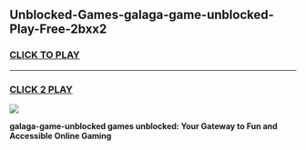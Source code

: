 
## Unblocked-Games-galaga-game-unblocked-Play-Free-2bxx2
<h3>
<a href="https://premium76.site?title=galaga-game-unblocked&ref=23A">CLICK TO PLAY</a></h3>
<hr>

<h3>
<a href="https://premium76.site?title=galaga-game-unblocked&ref=23A">CLICK 2 PLAY</a>
  
</h3>

<a href="https://premium76.site?title=galaga-game-unblocked&ref=23A"><img src="https://clearcache.store/games.png"></a>


**galaga-game-unblocked games unblocked: Your Gateway to Fun and Accessible Online Gaming**
